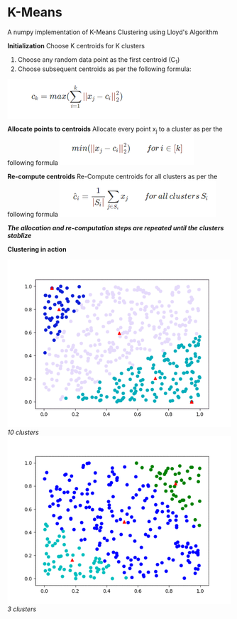 # K-Means
A numpy implementation of K-Means Clustering using Lloyd's Algorithm

**Initialization**
Choose K centroids for K clusters
1. Choose any random data point as the first centroid (C<sub>1</sub>)
2. Choose subsequent centroids as per the following formula:
<img align="center" src=equation1.png>

**Allocate points to centroids**
Allocate every point x<sub>j</sub> to a cluster as per the following formula
![](equation2.png)

**Re-compute centroids**
Re-Compute centroids for all clusters as per the following formula
![](equation3.png)

***The allocation and re-computation steps are repeated until the clusters stablize***


**Clustering in action**

![](10ClassAnimation.gif)
<i>10 clusters</i>
![](3ClassAnimation.gif)
<i>3 clusters</i>